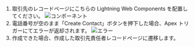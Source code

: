 1. 取引先のレコードページにこちらの Lightning Web Components を配置してください。
   ![コンポーネント](https://user-images.githubusercontent.com/100821317/231926066-a8b461c9-8e0a-49d4-bae9-e2456c250a46.png)
2. 電話番号が空のまま「Create Contact」ボタンを押下した場合、Apex トリガーにてエラーが返却されます。
   ![エラー](https://user-images.githubusercontent.com/100821317/231926317-4a5c31e9-0adb-4621-bc9c-cae89245f832.png)
3. 作成できた場合、作成した取引先責任者レコードページに遷移します。
